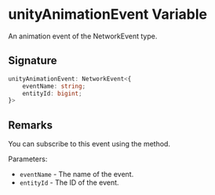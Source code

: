 # unityAnimationEvent Variable

An animation event of the NetworkEvent type.

## Signature

```typescript
unityAnimationEvent: NetworkEvent<{
    eventName: string;
    entityId: bigint;
}>
```

## Remarks

You can subscribe to this event using the method.

Parameters:
- `eventName` - The name of the event.
- `entityId` - The ID of the event.